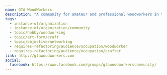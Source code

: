 ```yaml
---
name: GTA WoodWorkers
description: "A community for amateur and professional woodworkers in the Greater Toronto Area to share ideas, projects, plans, designs or anything related to woodworking. A Facebook-based group where members connect to discuss turning wood into art while making sawdust and kindling."
tags:
  - instance-of/organization
  - instance-of/organization/community
  - topic/hobby/woodworking
  - topic/art-form/craft
  - topic/objective/networking
  - requires-refactoring/audience/occupation/woodworker
  - requires-refactoring/audience/occupation/crafter
link: http://gtawoodworkers.com
social:
  facebook: https://www.facebook.com/groups/gtawoodworkerscommunity/
---
```

